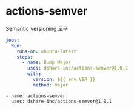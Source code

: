 # actions-semver
Semantic versioning 도구

```yaml
jobs:
  Run:
    runs-on: ubuntu-latest
    steps:
      - name: Bump Major
        uses: dshare-inc/actions-semver@1.0.2
        with:
          version: ${{ env.VER }}
          method: major
```

```
- name: actions-semver
  uses: dshare-inc/actions-semver@1.0.1
```
